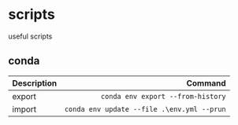 # scripts
useful scripts

## conda
|Description|Command|
|-------------|-----:|
|export|`conda env export --from-history`|
|import|`conda env update --file .\env.yml --prun`|
